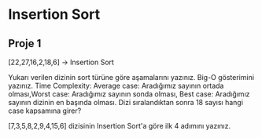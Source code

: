 # Insertion Sort

## Proje 1

[22,27,16,2,18,6] -> Insertion Sort

Yukarı verilen dizinin sort türüne göre aşamalarını yazınız.
Big-O gösterimini yazınız.
Time Complexity: Average case: Aradığımız sayının ortada olması,Worst case: Aradığımız sayının sonda olması, Best case: Aradığımız sayının dizinin en başında olması.
Dizi sıralandıktan sonra 18 sayısı hangi case kapsamına girer?


[7,3,5,8,2,9,4,15,6] dizisinin Insertion Sort'a göre ilk 4 adımını yazınız.

[](https://prnt.sc/KMLwiHSR3tff)
